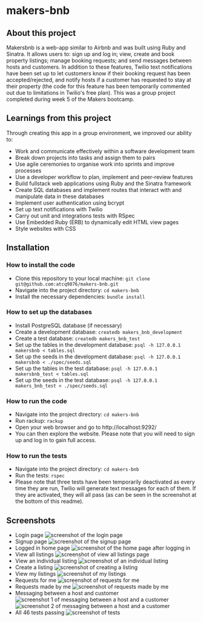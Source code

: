 # makers-bnb

## About this project
Makersbnb is a web-app similar to Airbnb and was built using Ruby and Sinatra. It allows users to: sign up and log in; view, create and book property listings; manage booking requests; and send messages between hosts and customers. In addition to these features, Twilio text notifications have been set up to let customers know if their booking request has been accepted/rejected, and notify hosts if a customer has requested to stay at their property (the code for this feature has been temporarily commented out due to limitations in Twilio's free plan). This was a group project completed during week 5 of the Makers bootcamp.

## Learnings from this project
Through creating this app in a group environment, we improved our ability to:
- Work and communicate effectively within a software development team
- Break down projects into tasks and assign them to pairs
- Use agile ceremonies to organise work into sprints and improve processes
- Use a developer workflow to plan, implement and peer-review features
- Build fullstack web applications using Ruby and the Sinatra framework
- Create SQL databases and implement routes that interact with and manipulate data in these databases
- Implement user authentication using bcrypt
- Set up text notifications with Twilio
- Carry out unit and integrations tests with RSpec
- Use Embedded Ruby (ERB) to dynamically edit HTML view pages
- Style websites with CSS

## Installation
### How to install the code
- Clone this repository to your local machine:
``git clone git@github.com:atcq9876/makers-bnb.git``
- Navigate into the project directory:
``cd makers-bnb``
- Install the necessary dependencies:
``bundle install``

### How to set up the databases
- Install PostgreSQL database (if necessary)
- Create a development database:
``createdb makers_bnb_development``
- Create a test database:
``createdb makers_bnb_test``
- Set up the tables in the development database:
``psql -h 127.0.0.1 makersbnb < tables.sql``
- Set up the seeds in the development database:
``psql -h 127.0.0.1 makersbnb < ./spec/seeds.sql``
- Set up the tables in the test database:
``psql -h 127.0.0.1 makersbnb_test < tables.sql``
- Set up the seeds in the test database:
``psql -h 127.0.0.1 makers_bnb_test < ./spec/seeds.sql``

### How to run the code
- Navigate into the project directory:
``cd makers-bnb``
- Run rackup:
``rackup``
- Open your web browser and go to http://localhost:9292/
- You can then explore the website. Please note that you will need to sign up and log in to gain full access.

### How to run the tests
- Navigate into the project directory:
``cd makers-bnb``
- Run the tests:
``rspec``
- Please note that three tests have been temporarily deactivated as every time they are run, Twilio will generate text messages for each of them. If they are activated, they will all pass (as can be seen in the screenshot at the bottom of this readme).

## Screenshots
- Login page
![screenshot of the login page](./screenshots/01-login-page.png)
- Signup page
![screenshot of the signup page](./screenshots/02-signup-page.png)
- Logged in home page
![screenshot of the home page after logging in](./screenshots/03-home-page-logged-in.png)
- View all listings
![screenshot of view all listings page](./screenshots/04-view-all-listings.png)
- View an individual listing
![screenshot of an individual listing](./screenshots/05-view-individual-listing.png)
- Create a listing
![screenshot of creating a listing](./screenshots/06-create-a-listing.png)
- View my listings
![screenshot of my listings](./screenshots/07-my-listings.png)
- Requests for me
![screenshot of requests for me](./screenshots/08-requests-for-me.png)
- Requests made by me
![screenshot of requests made by me](./screenshots/09-requests-made-by-me.png)
- Messaging between a host and customer
![screenshot 1 of messaging between a host and a customer](./screenshots/10a-chat-between-host-and-customer.png)
![screenshot 2 of messaging between a host and a customer](./screenshots/10b-chat-between-host-and-customer.png)
- All 46 tests passing
![screenshot of tests](./screenshots/tests.png)
